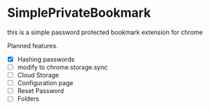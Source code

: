 # SimplePrivateBookmark

this is a simple password protected bookmark extension for chrome

Planned features.

* [X]  Hashing passwords
* [ ]  modify to chrome.storage.sync
* [ ]  Cloud Storage
* [ ]  Configuration page
* [ ]  Reset Password
* [ ]  Folders
